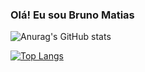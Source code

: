 ### Olá! Eu sou Bruno Matias

![Anurag's GitHub stats](https://github-readme-stats.vercel.app/api?username=brunojosematias&show_icons=true&theme=tokyonight)

[![Top Langs](https://github-readme-stats.vercel.app/api/top-langs/?username=brunojosematias&layout=compact&theme=tokyonight)](https://github.com/anuraghazra/github-readme-stats)
